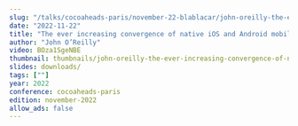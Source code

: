 ```yaml
---
slug: "/talks/cocoaheads-paris/november-22-blablacar/john-oreilly-the-ever-increasing-convergence-of-native-ios-and-android-mobile-development"
date: "2022-11-22"
title: "The ever increasing convergence of native iOS and Android mobile development"
author: "John O’Reilly"
video: BOza1SgeNBE
thumbnail: thumbnails/john-oreilly-the-ever-increasing-convergence-of-native-ios-and-android-mobile-development.jpg
slides: downloads/
tags: [""]
year: 2022
conference: cocoaheads-paris
edition: november-2022
allow_ads: false
---
```

